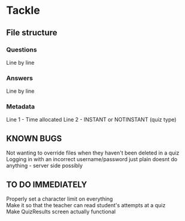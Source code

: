 # Tackle

## File structure

### Questions
Line by line
### Answers
Line by line
### Metadata
Line 1 - Time allocated
Line 2 - INSTANT or NOTINSTANT (quiz type)

## KNOWN BUGS
Not wanting to override files when they haven't been deleted in a quiz <br />
Logging in with an incorrect username/password just plain doesnt do anything - server side possibly

## TO DO IMMEDIATELY
Properly set a character limit on everything <br />
Make it so that the teacher can read student's attempts at a quiz <br />
Make QuizResults screen actually functional